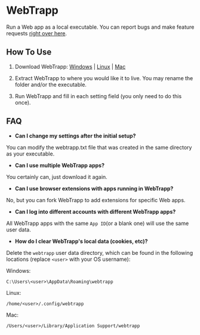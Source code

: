 # WebTrapp
Run a Web app as a local executable.
You can report bugs and make feature requests [right over here](https://github.com/brianblakely/webtrapp/issues).

## How To Use

1. Download WebTrapp: [Windows]() | [Linux]() | [Mac]()

2. Extract WebTrapp to where you would like it to live.
   You may rename the folder and/or the executable.

3. Run WebTrapp and fill in each setting field (you only need to do this once).

## FAQ

* **Can I change my settings after the initial setup?**

You can modify the webtrapp.txt file that was created in the same directory
as your executable.

* **Can I use multiple WebTrapp apps?**

You certainly can, just download it again.

* **Can I use browser extensions with apps running in WebTrapp?**

No, but you can fork WebTrapp to add extensions for specific Web apps.

* **Can I log into different accounts with different WebTrapp apps?**

All WebTrapp apps with the same `App ID`(or a blank one) will use the same user data.

* **How do I clear WebTrapp's local data (cookies, etc)?**

Delete the `webtrapp` user data directory, which can be found in the following locations
(replace `<user>` with your OS username):

Windows:

`C:\Users\<user>\AppData\Roaming\webtrapp`

Linux:

`/home/<user>/.config/webtrapp`

Mac:

`/Users/<user>/Library/Application Support/webtrapp`
